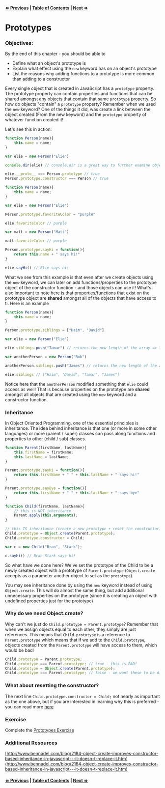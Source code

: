#### [⇐ Previous](./07-constructor-functions.md) | [Table of Contents](./../readme.md) | [Next ⇒](./09-intermediate-oop.md)

# Prototypes

### Objectives:

By the end of this chapter - you should be able to

- Define what an object's prototype is
- Explain what effect using the `new` keyword has on an object's prototype
- List the reasons why adding functions to a prototype is more common than adding to a constructor

Every single object that is created in JavaScript has a `prototype` property. The prototype property can contain properties and functions that can be shared amongst any objects that contain that same `prototype` property. So how do objects "contain" a `prototype` property? Remember when we used the `new` keyword? One of the things it did, was create a link between the object created (From the new keyword) and the `prototype` property of whatever function created it!

Let's see this in action:

```javascript
function Person(name){
    this.name = name;
}

var elie = new Person("Elie")

console.dir(elie) // console.dir is a great way to further examine objects

elie.__proto__ === Person.prototype // true
Person.prototype.constructor === Person // true
```

```javascript
function Person(name){
    this.name = name;
}

var elie = new Person("Elie")

Person.prototype.favoriteColor = "purple"

elie.favoriteColor // purple

var matt = new Person("Matt")

matt.favoriteColor // purple

Person.prototype.sayHi = function(){
    return this.name + " says hi!"
}

elie.sayHi() // Elie says hi!
```

What we see from this example is that even after we create objects using the `new` keyword, we can later on add functions/properties to the prototype object of the constructor function - and those objects can use it! What's also important to note here is that properties/functions that exist on the prototype object are **shared** amongst all of the objects that have access to ti. Here is an example

```javascript
function Person(name){
    this.name = name;
}

Person.prototype.siblings = ["Haim", "David"]

var elie = new Person("Elie")

elie.siblings.push("Tamar") // returns the new length of the array => 3

var anotherPerson = new Person("Bob")

anotherPerson.siblings.push("James") // returns the new length of the array => 4

elie.siblings // ["Haim", "David", "Tamar", "James"]
```

Notice here that the `anotherPerson` modified something that `elie` could access as well! That is because properties on the prototype are **shared** amongst all objects that are created using the `new` keyword and a constructor function. 

### Inheritance

In Object Oriented Programming, one of the essential principles is inheritance. The idea behind inheritance is that one (or more in some other languages) or more (parent / super) classes can pass along functions and properties to other (child / sub) classes. 

```javascript
function Parent(firstName, lastName){
    this.firstName = firstName;
    this.lastName = lastName;
}

Parent.prototype.sayHi = function(){
    return this.firstName + " " + this.lastName + " says hi!" 
}

Parent.prototype.sayBye = function(){
    return this.firstName + " " + this.lastName + " says bye" 
}

function Child(firstName, lastName){
    // this is NOT inheritance
    Parent.apply(this,arguments);
}

// this IS inheritance (create a new prototype + reset the constructor)
Child.prototype = Object.create(Parent.prototype);
Child.prototype.constructor = Child;

var c = new Child("Bran", "Stark");

c.sayHi() // Bran Stark says hi!
```

So what have we done here? We've set the prototype of the Child to be a newly created object with a prototype of `Parent.prototype` (`Object.create` accepts as a parameter another object to set as the `prototype`).

You may see inheritance done by using the `new` keyword instead of using `Object.create`. This will do almost the same thing, but add additional unnecessary properties on the prototype (since it is creating an object with undefined properties just for the prototype)

### Why do we need Object.create?

Why can't we just do `Child.prototype = Parent.prototype`? Remember that when we assign objects equal to each other, they simply are just references. This means that `Child.prototype` is a reference to `Parent.prototype` which means that if we add to the `Child.prototype`, objects created from the `Parent.prototype` will have access to them, which would be bad!

```javascript
Child.prototype = Parent.prototype;
Child.prototype === Parent.prototype; // true - this is BAD!
Child.prototype = Object.create(Parent.prototype);
Child.prototype === Parent.prototype; // false - we want these to be different
```

### What about resetting the constructor?

The next line `Child.prototype.constructor = Child;` not nearly as important as the one above, but if you are interested in learning why this is preferred - you can read more [here](http://stackoverflow.com/questions/8453887/why-is-it-necessary-to-set-the-prototype-constructor)

### Exercise

Complete the [Prototypes Exercise](https://github.com/rithmschool/prework_exercises/tree/master/prototypes_exercise)

### Additional Resources

[http://www.bennadel.com/blog/2184-object-create-improves-constructor-based-inheritance-in-javascript---it-doesn-t-replace-it.htm](http://www.bennadel.com/blog/2184-object-create-improves-constructor-based-inheritance-in-javascript---it-doesn-t-replace-it.htm)

#### [⇐ Previous](./07-intermediate-oop.md) | [Table of Contents](./../readme.md) | [Next ⇒](./09-es2015.md)
